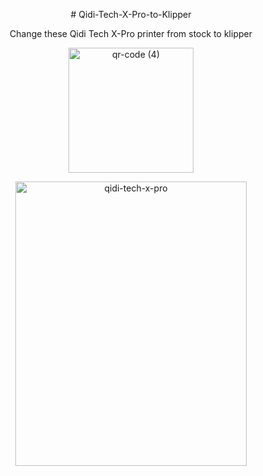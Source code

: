 <p align="center">
# Qidi-Tech-X-Pro-to-Klipper
</p>

<p align="center">
Change these Qidi Tech X-Pro printer from stock to klipper 
</p>

<p align="center"> 


<img width="200" height="200" alt="qr-code (4)" src="https://github.com/user-attachments/assets/9bf87135-833b-41be-bfb6-b2d605dbd95a" />

</p>



<p align="center">
<img width="370" height="455" alt="qidi-tech-x-pro" src="https://github.com/user-attachments/assets/c5c8e906-32d8-4ee3-88b6-7789217a090e" />
</p>
